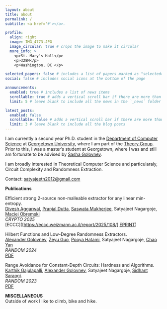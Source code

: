 ```yaml
---
layout: about
title: about
permalink: /
subtitle: <a href='#'></a>. 

profile:
  align: right
  image: IMG_4773.JPG
  image_circular: true # crops the image to make it circular
  more_info: >
    <p>St. Mary's Hall</p>
    <p>328M</p>
    <p>Washington, DC </p>

selected_papers: false # includes a list of papers marked as "selected={true}"
social: false # includes social icons at the bottom of the page

announcements:
  enabled: true # includes a list of news items
  scrollable: true # adds a vertical scroll bar if there are more than 3 news items
  limit: 5 # leave blank to include all the news in the `_news` folder

latest_posts:
  enabled: false
  scrollable: false # adds a vertical scroll bar if there are more than 3 new posts items
  limit: 3 # leave blank to include all the blog posts
---
```

I am currently a second year Ph.D. student in the [Department of Computer Science](https://cs.georgetown.edu) at [Georgetown University](https://www.google.com/search?client=safari&rls=en&q=georgetown+university&ie=UTF-8&oe=UTF-8), where I am part of the [Theory Group](https://cstheory-georgetown.github.io). Prior to this, I was a master’s student at Georgetown, where I was and still am fortunate to be advised by [Sasha Golovnev](https://golovnev.org).

I am broadly interested in Theoretical Computer Science and particularaly, Circuit Complexity and Randomness Extraction. 

Contact: satyajeetn2012@gmail.com

**Publications**

Efficient strong 2-source non-malleable extractor for any linear min-entropy.\
[Divesh Aggarwal](https://sites.google.com/site/diveshhomepage/), [Pranjal Dutta](https://sites.google.com/view/pduttashomepage), [Saswata Mukherjee](https://sites.google.com/view/saswata/home), Satyajeet Nagargoje, [Maciej Obremski](https://sites.google.com/view/maciejobremski)\
_CRYPTO 2025_  
[ECCC]([https://eccc.weizmann.ac.il/report/2025/108/] [EPRINT](https://eprint.iacr.org/2025/1421.pdf))


Hilbert Functions and Low-Degree Randomness Extractors.  
[Alexander Golovnev](https://golovnev.org), [Zeyu Guo](https://zeyuguo.bitbucket.io), [Pooya Hatami](https://pooyahatami.org), Satyajeet Nagargoje, [Chao Yan](https://sites.google.com/georgetown.edu/chao-yan/home)  
_RANDOM 2024_  
[PDF](https://eccc.weizmann.ac.il/report/2024/092/)


Range Avoidance for Constant-Depth Circuits: Hardness and Algorithms.  
[Karthik Gajulapalli](https://kgajulapalli.org), [Alexander Golovnev](https://golovnev.org), Satyajeet Nagargoje, [Sidhant Saraogi](https://sarsid.github.io).  
_RANDOM 2023_  
[PDF](https://eccc.weizmann.ac.il/report/2023/021/)

**MISCELLANEOUS**  
Outside of work I like to climb, bike and hike. 






